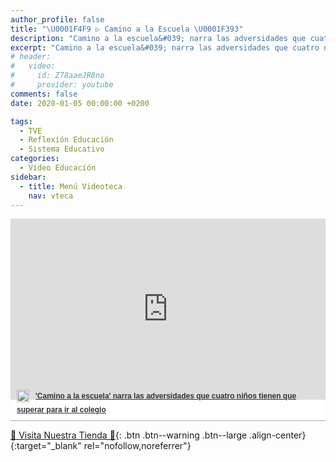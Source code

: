```yaml
---
author_profile: false
title: "\U0001F4F9 ▷ Camino a la Escuela \U0001F393"
description: "Camino a la escuela&#039; narra las adversidades que cuatro niños tienen que superar para ir al colegio"
excerpt: "Camino a la escuela&#039; narra las adversidades que cuatro niños tienen que superar para ir al colegio"
# header:
#   video:
#     id: Z78aaeJR8no
#     provider: youtube
comments: false
date: 2020-01-05 00:00:00 +0200

tags:
  - TVE
  - Reflexión Educación
  - Sistema Educativo
categories:
  - Vídeo Educación
sidebar:
  - title: Menú Videoteca
    nav: vteca
---
```


<div style="width:100%;padding-top:64%;position:relative;border-bottom:1px solid #aaa;display:inline-block;background:#eee;background:rgba(255,255,255,0.9);">    <iframe src="https://secure-embed.rtve.es/drmn/embed/video/2950830" name="&#039;Camino a la escuela&#039; narra las adversidades que cuatro niños tienen que superar para ir al colegio" style="width:100%;height:90%;position:absolute;left:0;top:0;overflow:hidden;border:none;background-color:transparent;" scrolling="no" allowfullscreen="allowfullscreen"></iframe>    <div style="position:absolute;bottom:0;left:0;font-family:arial,helvetica,sans-serif;font-size:12px;line-height:1.833;display:inline-block;padding:5px 0 5px 10px;">        <span style="float:left;margin-right:10px;">        	<img style="height:20px;width:auto;background: transparent;padding:0;margin:0;" src="https://img2.rtve.es/css/rtve.commons/rtve.header.footer/i/logoRTVEes.png" alt="" />        </span>       	<a style="color:#333;font-weight:bold;" title="&#039;Camino a la escuela&#039; narra las adversidades que cuatro niños tienen que superar para ir al colegio" href="http://www.rtve.es/alacarta/videos/telediario/td2-docu-escuelas-130115/2950830/">            <strong>&#039;Camino a la escuela&#039; narra las adversidades que cuatro niños tienen que superar para ir al colegio</strong>		</a>	</div></div>

[🎁 Visita Nuestra Tienda 🎁](https://www.amazon.es/shop/cibercursos){: .btn .btn--warning .btn--large .align-center}{:target="_blank" rel="nofollow,noreferrer"}